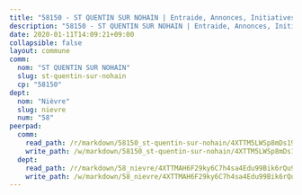 ```yaml
---
title: "58150 - ST QUENTIN SUR NOHAIN | Entraide, Annonces, Initiatives"
description: "58150 - ST QUENTIN SUR NOHAIN | Entraide, Annonces, Initiatives"
date: 2020-01-11T14:09:21+09:00
collapsible: false
layout: commune
comm:
  nom: "ST QUENTIN SUR NOHAIN"
  slug: st-quentin-sur-nohain
  cp: "58150"
dept:
  nom: "Nièvre"
  slug: nievre
  num: "58"
peerpad:
  comm:
    read_path: /r/markdown/58150_st-quentin-sur-nohain/4XTTM5LWSp8mDs19jR43sy7ex8uJ6mCALTLEP1SfM473vUPST
    write_path: /w/markdown/58150_st-quentin-sur-nohain/4XTTM5LWSp8mDs19jR43sy7ex8uJ6mCALTLEP1SfM473vUPST-K3TgU4jYrsJR2bNfFh65e1gDcPjbFtMo8A9SP22nEPWiVTB93kRvv2B4bpdpg1aoUyWcmsunMtYQz9wtPSdRK8Hus88qZkDajd1WmJwxmwqAj7DdddopRZJmWPonjxpVH5Tb1sFH
  dept:
    read_path: /r/markdown/58_nievre/4XTTMAH6F29ky6C7h4sa4Edu99Bik6rQu9XbiuBD1DvLw22pb
    write_path: /w/markdown/58_nievre/4XTTMAH6F29ky6C7h4sa4Edu99Bik6rQu9XbiuBD1DvLw22pb-K3TgUtHs3LnA4VP5N1eQxK9UkiWFz8M5ZP7N97wnUEM9Wfw65apM3LnvEX8HhP2Sd27LDh5t4GgmkbGDUaCqpnkD9BJGbaMbkS8idf1DYkYaRo6rACHXiR4PjahH89PiAFqFL3Lf
---
```


